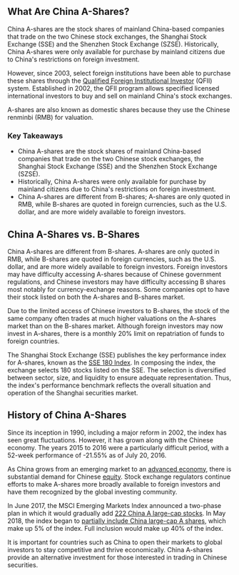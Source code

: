 ## What Are China A-Shares?

China A-shares are the stock shares of mainland China-based companies that trade on the two Chinese stock exchanges, the Shanghai Stock Exchange (SSE) and the Shenzhen Stock Exchange (SZSE). Historically, China A-shares were only available for purchase by mainland citizens due to China's restrictions on foreign investment.

However, since 2003, select foreign institutions have been able to purchase these shares through the [Qualified Foreign Institutional Investor](https://www.investopedia.com/terms/q/qualified-foreign-institutional-investor-qfii.asp) (QFII) system. Established in 2002, the QFII program allows specified licensed international investors to buy and sell on mainland China's stock exchanges.

A-shares are also known as domestic shares because they use the Chinese renminbi (RMB) for valuation.

### Key Takeaways

-   China A-shares are the stock shares of mainland China-based companies that trade on the two Chinese stock exchanges, the Shanghai Stock Exchange (SSE) and the Shenzhen Stock Exchange (SZSE).
-   Historically, China A-shares were only available for purchase by mainland citizens due to China's restrictions on foreign investment.
-   China A-shares are different from B-shares; A-shares are only quoted in RMB, while B-shares are quoted in foreign currencies, such as the U.S. dollar, and are more widely available to foreign investors.

## China A-Shares vs. B-Shares

China A-shares are different from B-shares. A-shares are only quoted in RMB, while B-shares are quoted in foreign currencies, such as the U.S. dollar, and are more widely available to foreign investors. Foreign investors may have difficulty accessing A-shares because of Chinese government regulations, and Chinese investors may have difficulty accessing B shares most notably for currency-exchange reasons. Some companies opt to have their stock listed on both the A-shares and B-shares market.

Due to the limited access of Chinese investors to B-shares, the stock of the same company often trades at much higher valuations on the A-shares market than on the B-shares market. Although foreign investors may now invest in A-shares, there is a monthly 20% limit on repatriation of funds to foreign countries.

The Shanghai Stock Exchange (SSE) publishes the key performance index for A-shares, known as the [SSE 180 Index](https://www.investopedia.com/terms/s/sse-composite.asp). In composing the index, the exchange selects 180 stocks listed on the SSE. The selection is diversified between sector, size, and liquidity to ensure adequate representation. Thus, the index's performance benchmark reflects the overall situation and operation of the Shanghai securities market.

## History of China A-Shares

Since its inception in 1990, including a major reform in 2002, the index has seen great fluctuations. However, it has grown along with the Chinese economy. The years 2015 to 2016 were a particularly difficult period, with a 52-week performance of -21.55% as of July 20, 2016.

As China grows from an emerging market to an [advanced economy](https://www.investopedia.com/terms/a/advanced-economies.asp), there is substantial demand for Chinese [equity](https://www.investopedia.com/terms/e/equity.asp). Stock exchange regulators continue efforts to make A-shares more broadly available to foreign investors and have them recognized by the global investing community.

In June 2017, the MSCI Emerging Markets Index announced a two-phase plan in which it would gradually add [222 China A large-cap stocks](https://www.cnbc.com/2017/06/20/msci-adds-mainland-chinese-a-shares-to-key-emerging-markets-index-on-fourth-review.html). In May 2018, the index began to [partially include China large-cap A shares](https://www.msci.com/msci-china-a-inclusion), which make up 5% of the index. Full inclusion would make up 40% of the index.

It is important for countries such as China to open their markets to global investors to stay competitive and thrive economically. China A-shares provide an alternative investment for those interested in trading in Chinese securities.